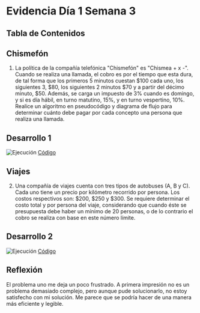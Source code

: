 # Evidencia Día 1 Semana 3
## Tabla de Contenidos
## Chismefón
1. La política de la compañía telefónica "Chismefón" es "Chismea + x -". Cuando se realiza una llamada, el cobro es por el tiempo que esta dura, de tal forma que los primeros 5 minutos cuestan $100 cada uno, los siguientes 3, $80, los siguientes 2 minutos $70 y a partir del décimo minuto, $50. Además, se carga un impuesto de 3% cuando es domingo, y si es día hábil, en turno matutino, 15%, y en turno vespertino, 10%. Realice un algoritmo en pseudocódigo y diagrama de flujo para determinar cuánto debe pagar por cada concepto una persona que realiza una llamada.
## Desarrollo 1
![Ejecución](https://raw.githubusercontent.com/SebaFarias/modulo_programacion_basica_en_java/master/Diagramas%20de%20flujo/Chismefon.png)
[Código](https://github.com/SebaFarias/modulo_programacion_basica_en_java/blob/master/Diagramas%20de%20flujo/chismefon.psc)

## Viajes
2. Una compañía de viajes cuenta con tres tipos de autobuses (A, B y C). Cada uno tiene un precio por kilómetro recorrido por persona. Los costos respectivos son: $200, $250 y $300. Se requiere determinar el costo total y por persona del viaje, considerando que cuando éste se presupuesta debe haber un mínimo de 20 personas, o de lo contrario el cobro se realiza con base en este número límite.
## Desarrollo 2
![Ejecución](https://raw.githubusercontent.com/SebaFarias/modulo_programacion_basica_en_java/master/Diagramas%20de%20flujo/Viaje.PNG)
[Código](https://github.com/SebaFarias/modulo_programacion_basica_en_java/blob/master/Diagramas%20de%20flujo/viaje.psc)
## Reflexión
El problema uno me deja un poco frustrado. A primera impresión no es un problema demasiado complejo, pero aunque pude solucionarlo, no estoy satisfecho con mi solución. Me parece que se podría hacer de una manera más eficiente y legible.
 
